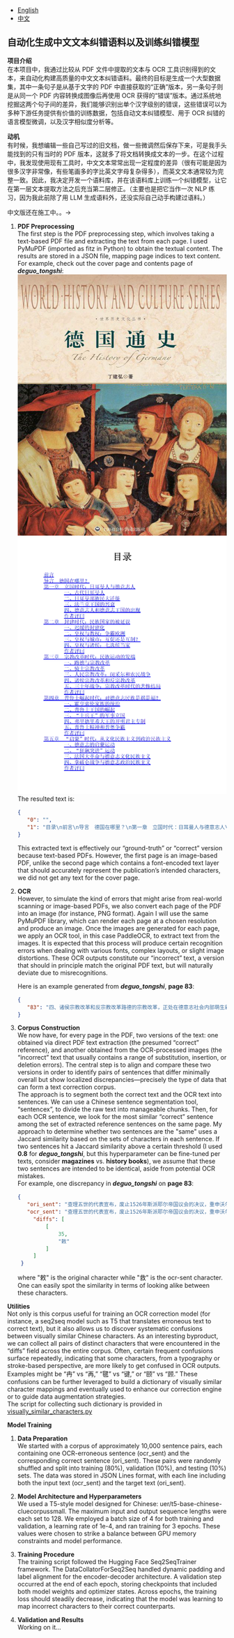 - [English](README.md)
- [中文](README.zh_CN.md)

## 自动化生成中文文本纠错语料以及训练纠错模型

**项目介绍**  
在本项目中，我通过比较从 PDF 文件中提取的文本与 OCR 工具识别得到的文本，来自动化构建高质量的中文文本纠错语料。最终的目标是生成一个大型数据集，其中一条句子是从基于文字的 PDF 中直接获取的“正确”版本，另一条句子则是从同一个 PDF 内容转换成图像后再使用 OCR 获得的“错误”版本。通过系统地挖掘这两个句子间的差异，我们能够识别出单个汉字级别的错误，这些错误可以为多种下游任务提供有价值的训练数据，包括自动文本纠错模型、用于 OCR 纠错的语言模型微调，以及汉字相似度分析等。

**动机**  
有时候，我想编辑一些自己写过的旧文档，做一些微调然后保存下来，可是我手头能找到的只有当时的 PDF 版本，这就多了将文档转换成文本的一步。在这个过程中，我发现使用现有工具时，中文文本常常出现一定程度的差异（很有可能是因为很多汉字非常像，有些笔画多的字比英文字母复杂得多），而英文文本通常较为完整一致。因此，我决定开发一个语料库，并在该语料库上训练一个纠错模型，让它在第一层文本提取方法之后充当第二层修正。（主要也是把它当作一次 NLP 练习，因为我此前除了用 LLM 生成语料外，还没实际自己动手构建过语料。）

中文版还在施工中。。->
1. **PDF Preprocessing**  
   The first step is the PDF preprocessing step, which involves taking a text-based PDF file and extracting the text from each page. I used PyMuPDF (imported as fitz in Python) to obtain the textual content. The results are stored in a JSON file, mapping page indices to text content.  
   For example, check out the cover page and contents page of ***deguo_tongshi***:![Alt Text](/../assets/deguo_tongshi_cover.png) ![Alt Text](/../assets/deguo_tongshi_contents.png)
   The resulted text is:
   ```json
   {
      "0": "",
      "1": "目录\n前言\n导言　德国在哪里？\n第一章　立国时代：日耳曼人与德意志人\n一、古代日耳曼人\n二、日耳曼部族民大迁徙\n三、法兰克王国的兴衰\n四、德意志人和德意志王国的出现\n作者评曰\n第二章　封建时代：民族国家的被延误\n一、迟缓的封建化\n二、皇权与教权：争霸欧洲\n三、皇权与城市：互促还是互制？\n四、皇权与诸侯：七选侯当家\n作者评曰\n第三章　宗教改革时代：民族运动的发端\n一、路德与宗教改革\n二、骑士宗教改革\n三、人民宗教改革：闵采尔和农民战争\n四、诸侯宗教改革和反宗教改革\n五、三十年战争：宗教改革时代的悲惨结局\n作者评曰\n第四章　普鲁士崛起时代：对德意志民族是祸是福？\n一、霍亨索伦家族的统治\n二、普鲁士王国的崛起\n三、“士兵王”的军事立国\n四、弗里德里希大王的开明君主专制\n五、普鲁士精神和普奥争霸\n作者评曰\n第五章　“启蒙”时代：从文化民族主义到政治民族主义\n一、德意志的启蒙运动\n二、“狂飙突进”运动\n三、法国大革命与德意志文化民族主义\n四、拿破仑战争与德意志政治民族主义\n作者评曰\n"
   }
   ```
   This extracted text is effectively our “ground-truth” or “correct” version because text-based PDFs. However, the first page is an image-based PDF, unlike the second page which contains a font-encoded text layer that should accurately represent the publication’s intended characters, we did not get any text for the cover page.   


2. **OCR**  
   However, to simulate the kind of errors that might arise from real-world scanning or image-based PDFs, we also convert each page of the PDF into an image (for instance, PNG format). Again I will use the same PyMuPDF library, which can render each page at a chosen resolution and produce an image. Once the images are generated for each page, we apply an OCR tool, in this case PaddleOCR, to extract text from the images. It is expected that this process will produce certain recognition errors when dealing with various fonts, complex layouts, or slight image distortions. These OCR outputs constitute our “incorrect” text, a version that should in principle match the original PDF text, but will naturally deviate due to misrecognitions.   
   
   Here is an example generated from ***deguo_tongshi***, **page 83**:
   ```json
   {
      "83": "四、诸侯宗教改革和反宗教改革路德的宗教改革，正处在德意志社会内部萌生新的早期资本主义经济关系之时，因此路德教教义除了代表一种民族国家的要求外，还贯穿一种德意志特有的新教资本主义精神。由于民族运动和社会力量不足以克服封建主义，路德教教义的社会内涵也就发生变化，新教资本主义精神也遭到扭曲和阻遇。这就是为什么路德本人竭力反对农民战争的暴力行为以及城市市民阶级不支持农民起义的深层原因。路德的宗教改革被德意志诸侯所利用，成为他们劫掠和坐收渔人之利的工具。在许多诸侯邦内，仿效萨克森选侯的榜样，组织起本邦新教教会，诸侯则成为本邦教会的首脑，集本邦的国家权力和教会权力于一身，巩固了自已的权力和独立性。教士们在新教邦内成为诸侯的官员和诸侯统治的重要支柱。不仅如此，新教邦诸侯还在教产还俗的浪潮中发了大财，加强了财政实力。这种诸侯宗教改革的传播，不仅扩大了正统天主教派同宗教改革运动之间的裂痕，也遭到德皇查理五世的反对。查理五世看出，德意志各邦诸侯权力的加强，是对皇帝中央集权计划的巨大威胁。不过当时的政治形势让皇帝抽不出手来，他为了获得意大利的支配权而卷入同法国国王弗朗索瓦一世长达20年的系列战争中。在天主教集团首领皇帝不在的情况下，1522年帝国议会在纽伦堡开会。在萨克森选侯弗里德里希影响下的新教福音派（Evangelium，即路德派）集团不仅公然蔑视教皇及其使臣，而且道使帝国议会宣布上年的沃尔姆斯救令不予施行。1525年普鲁士宗教骑士团国家宣布世俗化，把路德教作为领地宗教。1526年黑森伯爵排力浦与萨克森选侯约翰，加上吕纳堡、普鲁士、马格德堡诸诸侯，形成同情路德教的第一个诸侯组织托尔高联盟，在同年的斯派耶尔帝国议会上否定了奥地利大公提出的施行沃尔姆斯救令以及禁止宗教改革的意见，通过一些有利于路德派教义的法令：把有关信仰的决定交由各邦自行处理。在天主教阵营中，巴伐利亚公爵和几位来自南德的主教，则与查理五世的弟弟，奥地利亲王斐迪南联合起来。在1529年召开的斯派耶尔帝国议会上形势陡变。皇帝在同法朗索瓦一世的战争中打了几次胜仗，加强了斐迪南和天主教集团在帝国议会的地位。查理五世的代表宣布，废止1526年斯派耶尔帝国议会的决议，重申沃尔姆斯救令。会议通过决议：严格执行沃尔姆斯敕令，不得实行宗教改革，不宽容新教各派和再洗礼派，不得剥夺大主教会的"
   }
   ```

3. **Corpus Construction**  
   We now have, for every page in the PDF, two versions of the text: one obtained via direct PDF text extraction (the presumed “correct” reference), and another obtained from the OCR-processed images (the “incorrect” text that usually contains a range of substitution, insertion, or deletion errors). The central step is to align and compare these two versions in order to identify pairs of sentences that differ minimally overall but show localized discrepancies—precisely the type of data that can form a text correction corpus.   
   The approach is to segment both the correct text and the OCR text into sentences. We can use a Chinese sentence segmentation tool, “sentencex”, to divide the raw text into manageable chunks. Then, for each OCR sentence, we look for the most similar “correct” sentence among the set of extracted reference sentences on the same page. My approach to determine whether two sentences are the "same" uses a Jaccard similarity based on the sets of characters in each sentence. If two sentences hit a Jaccard similarity above a certain threshold (I used **0.8** for ***deguo_tongshi***, but this hyperparameter can be fine-tuned per texts, consider **magazines** vs. **history books**), we assume that these two sentences are intended to be identical, aside from potential OCR mistakes.   
   For example, one discrepancy in ***deguo_tongshi*** on **page 83**:
   ```json
   {
      "ori_sent": "查理五世的代表宣布，废止1526年斯派耶尔帝国议会的决议，重申沃尔姆斯敕令。",
      "ocr_sent": "查理五世的代表宣布，废止1526年斯派耶尔帝国议会的决议，重申沃尔姆斯救令。",
        "diffs": [
            [
                35,
                "敕"
            ]
        ]
    }
   ```
   where "敕" is the original character while "救" is the ocr-sent character. One can easily spot the similarity in terms of looking alike between these characters.  

**Utilities**  
Not only is this corpus useful for training an OCR correction model (for instance, a seq2seq model such as T5 that translates erroneous text to correct text), but it also allows us to discover systematic confusions between visually similar Chinese characters. As an interesting byproduct, we can collect all pairs of distinct characters that were encountered in the “diffs” field across the entire corpus. Often, certain frequent confusions surface repeatedly, indicating that some characters, from a typography or stroke-based perspective, are more likely to get confused in OCR outputs. Examples might be “冉” vs “再,” “毽” vs “键,” or “颐” vs “顾.” These confusions can be further leveraged to build a dictionary of visually similar character mappings and eventually used to enhance our correction engine or to guide data augmentation strategies.  
The script for collecting such dictionary is provided in [visually_similar_characters.py](./../src/visually_similar_characters.py)

**Model Training**  
1. **Data Preparation**  
We started with a corpus of approximately 10,000 sentence pairs, each containing one OCR-erroneous sentence (ocr_sent) and the corresponding correct sentence (ori_sent). These pairs were randomly shuffled and split into training (80%), validation (10%), and testing (10%) sets. The data was stored in JSON Lines format, with each line including both the input text (ocr_sent) and the target text (ori_sent).


2. **Model Architecture and Hyperparameters**  
We used a T5-style model designed for Chinese: uer/t5-base-chinese-cluecorpussmall. The maximum input and output sequence lengths were each set to 128. We employed a batch size of 4 for both training and validation, a learning rate of 1e-4, and ran training for 3 epochs. These values were chosen to strike a balance between GPU memory constraints and model performance.


3. **Training Procedure**  
The training script followed the Hugging Face Seq2SeqTrainer framework. The DataCollatorForSeq2Seq handled dynamic padding and label alignment for the encoder-decoder architecture. A validation step occurred at the end of each epoch, storing checkpoints that included both model weights and optimizer states. Across epochs, the training loss should steadily decrease, indicating that the model was learning to map incorrect characters to their correct counterparts.


4. **Validation and Results**  
Working on it...